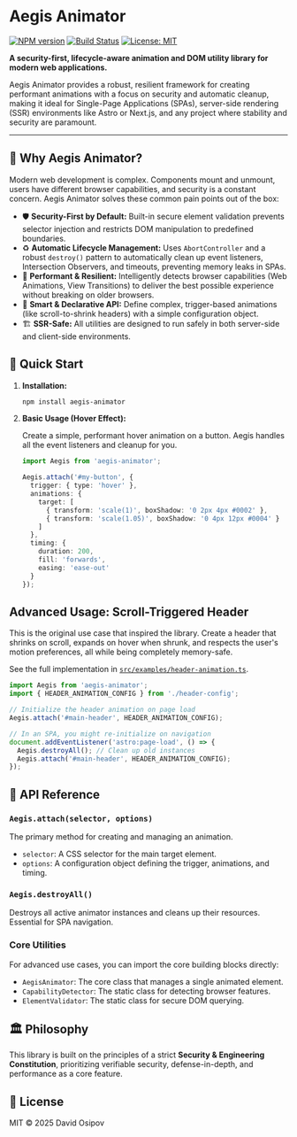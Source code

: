 # Aegis Animator

[![NPM version](https://img.shields.io/npm/v/aegis-animator.svg?style=flat)](https://www.npmjs.com/package/aegis-animator)
[![Build Status](https://img.shields.io/github/actions/workflow/status/your-username/aegis-animator/ci.yml?branch=main)](https://github.com/your-username/aegis-animator/actions)
[![License: MIT](https://img.shields.io/badge/License-MIT-yellow.svg)](https://opensource.org/licenses/MIT)

**A security-first, lifecycle-aware animation and DOM utility library for modern web applications.**

Aegis Animator provides a robust, resilient framework for creating performant animations with a focus on security and automatic cleanup, making it ideal for Single-Page Applications (SPAs), server-side rendering (SSR) environments like Astro or Next.js, and any project where stability and security are paramount.

---

## 🤔 Why Aegis Animator?

Modern web development is complex. Components mount and unmount, users have different browser capabilities, and security is a constant concern. Aegis Animator solves these common pain points out of the box:

*   🛡️ **Security-First by Default:** Built-in secure element validation prevents selector injection and restricts DOM manipulation to predefined boundaries.
*   ♻️ **Automatic Lifecycle Management:** Uses `AbortController` and a robust `destroy()` pattern to automatically clean up event listeners, Intersection Observers, and timeouts, preventing memory leaks in SPAs.
*   🚀 **Performant & Resilient:** Intelligently detects browser capabilities (Web Animations, View Transitions) to deliver the best possible experience without breaking on older browsers.
*   🧠 **Smart & Declarative API:** Define complex, trigger-based animations (like scroll-to-shrink headers) with a simple configuration object.
*   🏗️ **SSR-Safe:** All utilities are designed to run safely in both server-side and client-side environments.

## 🚀 Quick Start

1.  **Installation:**

    ```bash
    npm install aegis-animator
    ```

2.  **Basic Usage (Hover Effect):**

    Create a simple, performant hover animation on a button. Aegis handles all the event listeners and cleanup for you.

    ```typescript
    import Aegis from 'aegis-animator';

    Aegis.attach('#my-button', {
      trigger: { type: 'hover' },
      animations: {
        target: [
          { transform: 'scale(1)', boxShadow: '0 2px 4px #0002' },
          { transform: 'scale(1.05)', boxShadow: '0 4px 12px #0004' }
        ]
      },
      timing: {
        duration: 200,
        fill: 'forwards',
        easing: 'ease-out'
      }
    });
    ```

## Advanced Usage: Scroll-Triggered Header

This is the original use case that inspired the library. Create a header that shrinks on scroll, expands on hover when shrunk, and respects the user's motion preferences, all while being completely memory-safe.

See the full implementation in [`src/examples/header-animation.ts`](./src/examples/header-animation.ts).

```typescript
import Aegis from 'aegis-animator';
import { HEADER_ANIMATION_CONFIG } from './header-config';

// Initialize the header animation on page load
Aegis.attach('#main-header', HEADER_ANIMATION_CONFIG);

// In an SPA, you might re-initialize on navigation
document.addEventListener('astro:page-load', () => {
  Aegis.destroyAll(); // Clean up old instances
  Aegis.attach('#main-header', HEADER_ANIMATION_CONFIG);
});
```

## 📜 API Reference

### `Aegis.attach(selector, options)`

The primary method for creating and managing an animation.

*   `selector`: A CSS selector for the main target element.
*   `options`: A configuration object defining the trigger, animations, and timing.

### `Aegis.destroyAll()`

Destroys all active animator instances and cleans up their resources. Essential for SPA navigation.

### Core Utilities

For advanced use cases, you can import the core building blocks directly:

*   `AegisAnimator`: The core class that manages a single animated element.
*   `CapabilityDetector`: The static class for detecting browser features.
*   `ElementValidator`: The static class for secure DOM querying.

## 🏛️ Philosophy

This library is built on the principles of a strict **Security & Engineering Constitution**, prioritizing verifiable security, defense-in-depth, and performance as a core feature.

## 📄 License

MIT © 2025 David Osipov
